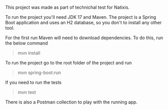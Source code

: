 This project was made as part of technichal test for Natixis.

To run the project you'll need JDK 17 and Maven. The project is a Spring Boot application and uses an H2 database, so you don't to install any other tool.

For the first run Maven will need to download dependencies. To do this, run the below command

> mvn install

To run the project go to the root folder of the project and run

> mvn spring-boot:run

If you need to run the tests

> mvn test

There is also a Postman collection to play with the running app.
